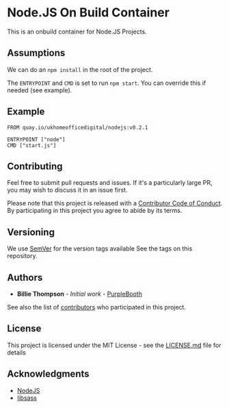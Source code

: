 # Node.JS On Build Container

This is an onbuild container for Node.JS Projects.

## Assumptions

We can do an `npm install` in the root of the project.

The `ENTRYPOINT` and `CMD` is set to run `npm start`. You can override this if needed (see example).

## Example

```shell
FROM quay.io/ukhomeofficedigital/nodejs:v0.2.1

ENTRYPOINT ["node"]
CMD ["start.js"]
```
## Contributing

Feel free to submit pull requests and issues. If it's a particularly large PR, you may wish to 
discuss it in an issue first.

Please note that this project is released with a 
[Contributor Code of Conduct](https://github.com/UKHomeOffice/docker-nodejs/blob/master/CODE_OF_CONDUCT.md). 
By participating in this project you agree to abide by its terms.

## Versioning

We use [SemVer](http://semver.org/) for the version tags available See the tags on this repository. 

## Authors

* **Billie Thompson** - *Initial work* - [PurpleBooth](https://github.com/PurpleBooth)

See also the list of 
[contributors](https://github.com/UKHomeOffice/docker-nodejs/graphs/contributors) who participated 
in this project.

## License

This project is licensed under the MIT License - see the 
[LICENSE.md](https://github.com/UKHomeOffice/docker-nodejs/blob/master/LICENSE.md) file for details

## Acknowledgments

* [NodeJS](https://nodejs.org/)
* [libsass](https://github.com/sass/libsass)
